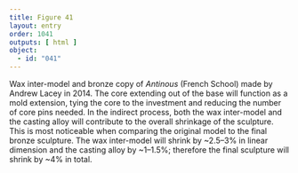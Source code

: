 ```yaml
---
title: Figure 41
layout: entry
order: 1041
outputs: [ html ]
object:
  - id: "041"
---
```


Wax inter-model and bronze copy of *Antinous* (French School) made by Andrew Lacey in 2014. The core extending out of the base will function as a mold extension, tying the core to the investment and reducing the number of core pins needed. In the indirect process, both the wax inter-model and the casting alloy will contribute to the overall shrinkage of the sculpture. This is most noticeable when comparing the original model to the final bronze sculpture. The wax inter-model will shrink by ~2.5–3% in linear dimension and the casting alloy by ~1–1.5%; therefore the final sculpture will shrink by ~4% in total.
